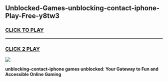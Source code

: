 
## Unblocked-Games-unblocking-contact-iphone-Play-Free-y8tw3
<h3>
<a href="https://premium76.site?title=unblocking-contact-iphone&ref=21A">CLICK TO PLAY</a></h3>
<hr>

<h3>
<a href="https://premium76.site?title=unblocking-contact-iphone&ref=21A">CLICK 2 PLAY</a>
  
</h3>

<a href="https://premium76.site?title=unblocking-contact-iphone&ref=21A"><img src="https://clearcache.store/games.png"></a>


**unblocking-contact-iphone games unblocked: Your Gateway to Fun and Accessible Online Gaming**
